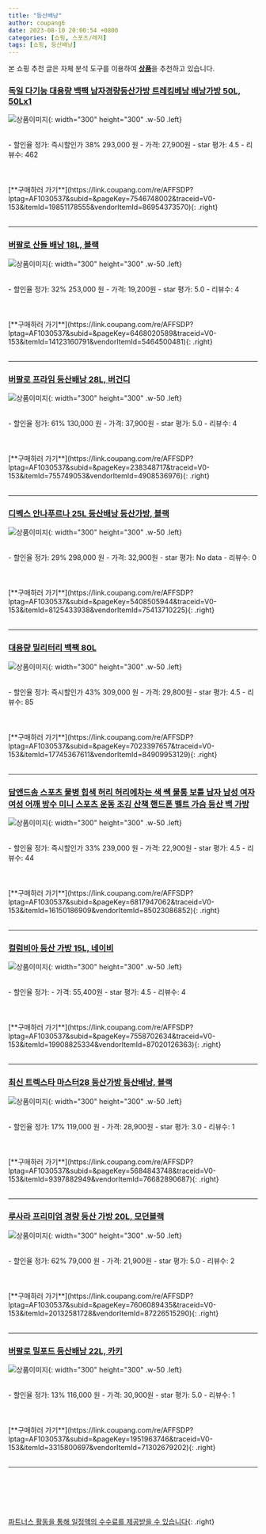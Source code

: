 ```yaml
---
title: "등산배낭"
author: coupang6
date: 2023-08-10 20:00:54 +0800
categories: [쇼핑, 스포츠/레저]
tags: [쇼핑, 등산배낭]
---
```


본 쇼핑 추천 글은 자체 분석 도구를 이용하여 [**상품**](https://link.coupang.com/a/bao1ui)을 추천하고 있습니다.

### [독일 다기능 대용량 백팩 남자경량등산가방 트레킹베낭 배낭가방 50L, 50Lx1](https://link.coupang.com/re/AFFSDP?lptag=AF1030537&subid=&pageKey=7546748002&traceid=V0-153&itemId=19851178555&vendorItemId=86954373570)

![상품이미지](https://thumbnail8.coupangcdn.com/thumbnails/remote/230x230ex/image/vendor_inventory/3468/5bda9f473b21e9620d207f4f3aa8bc01906f9f8cca5e167608ea78796374.jpg){: width="300" height="300" .w-50 .left}


<br>
- 할인율 정가: 즉시할인가 38%  293,000   원
- 가격: 27,900원
- star 평가: 4.5
- 리뷰수: 462
<br>
<br>
<br>
<br>
[**구매하러 가기**](https://link.coupang.com/re/AFFSDP?lptag=AF1030537&subid=&pageKey=7546748002&traceid=V0-153&itemId=19851178555&vendorItemId=86954373570){: .right}
<br>
<br>

---

### [버팔로 산들 배낭 18L, 블랙](https://link.coupang.com/re/AFFSDP?lptag=AF1030537&subid=&pageKey=6468020589&traceid=V0-153&itemId=14123160791&vendorItemId=5464500481)

![상품이미지](https://thumbnail8.coupangcdn.com/thumbnails/remote/230x230ex/image/retail/images/2979344679073970-9b6495c7-5b80-42bf-af28-20ab00023a44.jpg){: width="300" height="300" .w-50 .left}


<br>
- 할인율 정가: 32%  253,000   원
- 가격: 19,200원
- star 평가: 5.0
- 리뷰수: 4
<br>
<br>
<br>
<br>
[**구매하러 가기**](https://link.coupang.com/re/AFFSDP?lptag=AF1030537&subid=&pageKey=6468020589&traceid=V0-153&itemId=14123160791&vendorItemId=5464500481){: .right}
<br>
<br>

---

### [버팔로 프라임 등산배낭 28L, 버건디](https://link.coupang.com/re/AFFSDP?lptag=AF1030537&subid=&pageKey=238348717&traceid=V0-153&itemId=755749053&vendorItemId=4908536976)

![상품이미지](https://thumbnail9.coupangcdn.com/thumbnails/remote/230x230ex/image/retail/images/6083102776365534-0ea54c18-81e5-44d7-ab30-561399829108.jpg){: width="300" height="300" .w-50 .left}


<br>
- 할인율 정가: 61%  130,000   원
- 가격: 37,900원
- star 평가: 5.0
- 리뷰수: 4
<br>
<br>
<br>
<br>
[**구매하러 가기**](https://link.coupang.com/re/AFFSDP?lptag=AF1030537&subid=&pageKey=238348717&traceid=V0-153&itemId=755749053&vendorItemId=4908536976){: .right}
<br>
<br>

---

### [디벡스 안나푸르나 25L 등산배낭 등산가방, 블랙](https://link.coupang.com/re/AFFSDP?lptag=AF1030537&subid=&pageKey=5408505944&traceid=V0-153&itemId=8125433938&vendorItemId=75413710225)

![상품이미지](https://thumbnail8.coupangcdn.com/thumbnails/remote/230x230ex/image/vendor_inventory/dd4a/26c98a371a035583b2d78a63063bea60a287379a64e4fcbf3e347358232c.png){: width="300" height="300" .w-50 .left}


<br>
- 할인율 정가: 29%  298,000   원
- 가격: 32,900원
- star 평가: No data
- 리뷰수: 0
<br>
<br>
<br>
<br>
[**구매하러 가기**](https://link.coupang.com/re/AFFSDP?lptag=AF1030537&subid=&pageKey=5408505944&traceid=V0-153&itemId=8125433938&vendorItemId=75413710225){: .right}
<br>
<br>

---

### [대용량 밀리터리 백팩 80L](https://link.coupang.com/re/AFFSDP?lptag=AF1030537&subid=&pageKey=7023397657&traceid=V0-153&itemId=17745367611&vendorItemId=84909953129)

![상품이미지](https://thumbnail6.coupangcdn.com/thumbnails/remote/230x230ex/image/vendor_inventory/063b/f54cc4b8264ab07ec0756c3d52e7f01ab64764883aae695faf1c465926d5.jpg){: width="300" height="300" .w-50 .left}


<br>
- 할인율 정가: 즉시할인가 43%  309,000   원
- 가격: 29,800원
- star 평가: 4.5
- 리뷰수: 85
<br>
<br>
<br>
<br>
[**구매하러 가기**](https://link.coupang.com/re/AFFSDP?lptag=AF1030537&subid=&pageKey=7023397657&traceid=V0-153&itemId=17745367611&vendorItemId=84909953129){: .right}
<br>
<br>

---

### [담앤드솜 스포츠 물병 힙색 허리 허리에차는 색 쌕 물통 보틀 남자 남성 여자 여성 어깨 방수 미니 스포츠 운동 조깅 산책 핸드폰 벨트 가슴 등산 백 가방](https://link.coupang.com/re/AFFSDP?lptag=AF1030537&subid=&pageKey=6817947062&traceid=V0-153&itemId=16150186909&vendorItemId=85023086852)

![상품이미지](https://thumbnail8.coupangcdn.com/thumbnails/remote/230x230ex/image/vendor_inventory/9ae8/4015105e8499c577c366ccbd6237177de93565e53322370b63afc6943a58.jpg){: width="300" height="300" .w-50 .left}


<br>
- 할인율 정가: 즉시할인가 33%  239,000   원
- 가격: 22,900원
- star 평가: 4.5
- 리뷰수: 44
<br>
<br>
<br>
<br>
[**구매하러 가기**](https://link.coupang.com/re/AFFSDP?lptag=AF1030537&subid=&pageKey=6817947062&traceid=V0-153&itemId=16150186909&vendorItemId=85023086852){: .right}
<br>
<br>

---

### [컬럼비아 등산 가방 15L, 네이비](https://link.coupang.com/re/AFFSDP?lptag=AF1030537&subid=&pageKey=7558702634&traceid=V0-153&itemId=19908825334&vendorItemId=87020126363)

![상품이미지](https://thumbnail7.coupangcdn.com/thumbnails/remote/230x230ex/image/vendor_inventory/1085/4a1fd2c930c00c8f9f9c0092e981554f67e3a1cccd32390f5a165ac0c318.png){: width="300" height="300" .w-50 .left}


<br>
- 할인율 정가: 
- 가격: 55,400원
- star 평가: 4.5
- 리뷰수: 4
<br>
<br>
<br>
<br>
[**구매하러 가기**](https://link.coupang.com/re/AFFSDP?lptag=AF1030537&subid=&pageKey=7558702634&traceid=V0-153&itemId=19908825334&vendorItemId=87020126363){: .right}
<br>
<br>

---

### [최신 트렉스타 마스터28 등산가방 등산배낭, 블랙](https://link.coupang.com/re/AFFSDP?lptag=AF1030537&subid=&pageKey=5684843748&traceid=V0-153&itemId=9397882949&vendorItemId=76682890687)

![상품이미지](https://thumbnail10.coupangcdn.com/thumbnails/remote/230x230ex/image/vendor_inventory/d8a7/06dcb3c06ad3dbae23a313bd9f92280e06eb7171906e8fcdcecadbbf9df2.jpg){: width="300" height="300" .w-50 .left}


<br>
- 할인율 정가: 17%  119,000   원
- 가격: 28,900원
- star 평가: 3.0
- 리뷰수: 1
<br>
<br>
<br>
<br>
[**구매하러 가기**](https://link.coupang.com/re/AFFSDP?lptag=AF1030537&subid=&pageKey=5684843748&traceid=V0-153&itemId=9397882949&vendorItemId=76682890687){: .right}
<br>
<br>

---

### [루사라 프리미엄 경량 등산 가방 20L, 모던블랙](https://link.coupang.com/re/AFFSDP?lptag=AF1030537&subid=&pageKey=7606089435&traceid=V0-153&itemId=20132581728&vendorItemId=87226515290)

![상품이미지](https://thumbnail7.coupangcdn.com/thumbnails/remote/230x230ex/image/vendor_inventory/84f5/5935a8d11a3a9dc79aec316709315ad0180f7da6bb40f24aa8393a5870c3.png){: width="300" height="300" .w-50 .left}


<br>
- 할인율 정가: 62%  79,000   원
- 가격: 21,900원
- star 평가: 5.0
- 리뷰수: 2
<br>
<br>
<br>
<br>
[**구매하러 가기**](https://link.coupang.com/re/AFFSDP?lptag=AF1030537&subid=&pageKey=7606089435&traceid=V0-153&itemId=20132581728&vendorItemId=87226515290){: .right}
<br>
<br>

---

### [버팔로 밀포드 등산배낭 22L, 카키](https://link.coupang.com/re/AFFSDP?lptag=AF1030537&subid=&pageKey=1951963746&traceid=V0-153&itemId=3315800697&vendorItemId=71302679202)

![상품이미지](https://thumbnail10.coupangcdn.com/thumbnails/remote/230x230ex/image/retail/images/2020/08/12/18/3/210fdcd5-91d8-4bbd-af8f-0fa26c3e5acb.jpg){: width="300" height="300" .w-50 .left}


<br>
- 할인율 정가: 13%  116,000   원
- 가격: 30,900원
- star 평가: 5.0
- 리뷰수: 1
<br>
<br>
<br>
<br>
[**구매하러 가기**](https://link.coupang.com/re/AFFSDP?lptag=AF1030537&subid=&pageKey=1951963746&traceid=V0-153&itemId=3315800697&vendorItemId=71302679202){: .right}
<br>
<br>

---
<br><br><br><br><br> [파트너스 활동을 통해 일정액의 수수료를 제공받을 수 있습니다](https://link.coupang.com/a/bao1ui){: .right}